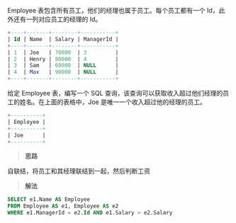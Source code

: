 Employee 表包含所有员工，他们的经理也属于员工。每个员工都有一个 Id，此外还有一列对应员工的经理的 Id。
```sql
+----+-------+--------+-----------+
| Id | Name  | Salary | ManagerId |
+----+-------+--------+-----------+
| 1  | Joe   | 70000  | 3         |
| 2  | Henry | 80000  | 4         |
| 3  | Sam   | 60000  | NULL      |
| 4  | Max   | 90000  | NULL      |
+----+-------+--------+-----------+
```
给定 Employee 表，编写一个 SQL 查询，该查询可以获取收入超过他们经理的员工的姓名。在上面的表格中，Joe 是唯一一个收入超过他的经理的员工。
```sql
+----------+
| Employee |
+----------+
| Joe      |
+----------+
```



> **思路**

自联结，将员工和其经理联结到一起，然后判断工资



> **解法**

```sql
SELECT e1.Name AS Employee
FROM Employee AS e1, Employee AS e2
WHERE e1.ManagerId = e2.Id AND e1.Salary > e2.Salary
```

